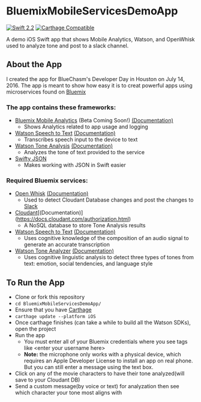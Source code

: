 # BluemixMobileServicesDemoApp
[![Swift 2.2](https://img.shields.io/badge/Swift-2.2-orange.svg?style=flat)](https://developer.apple.com/swift/)
[![Carthage Compatible](https://img.shields.io/badge/Carthage-compatible-4BC51D.svg?style=flat)](https://github.com/Carthage/Carthage)

A demo iOS Swift app that shows Mobile Analytics, Watson, and OpenWhisk used to analyze tone and post to a slack channel.


## About the App

I created the app for BlueChasm's Developer Day in Houston on July 14, 2016. The app is meant to show how easy it is to creat powerful apps using microservices found on [Bluemix](https://new-console.ng.bluemix.net/)


### The app contains these frameworks:
 * [Bluemix Mobile Analytics](https://new-console.ng.bluemix.net/docs/services/mobileanalytics/index.html) (Beta Coming Soon!) [(Documentation)](https://new-console.ng.bluemix.net/docs/services/mobileanalytics/index.html)
    * Shows Analytics related to app usage and logging
 * [Watson Speech to Text](https://new-console.ng.bluemix.net/catalog/services/speech-to-text/) [(Documentation)](http://www.ibm.com/watson/developercloud/speech-to-text/api/v1/)
    * Transcribes speech input to the device to text
 * [Watson Tone Analysis](https://new-console.ng.bluemix.net/catalog/services/tone-analyzer/) [(Documentation)](http://www.ibm.com/watson/developercloud/tone-analyzer/api/v3/#introduction)
    * Analyzes the tone of text provided to the service
 * [Swifty JSON](https://github.com/SwiftyJSON/SwiftyJSON)
    * Makes working with JSON in Swift easier

### Required Bluemix services:
 * [Open Whisk](https://new-console.ng.bluemix.net/openwhisk/?cm_mmc=developerWorks-_-dWdevcenter-_-open-_-lp) [(Documentation)](https://developer.ibm.com/open/openwhisk/)
    * Used to detect Cloudant Database changes and post the changes to [Slack](https://slack.com/)
 * [Cloudant](https://new-console.ng.bluemix.net/catalog/services/cloudant-nosql-db/)[(Documentation)] (https://docs.cloudant.com/authorization.html)
    * A NoSQL database to store Tone Analysis results
 * [Watson Speech to Text](https://new-console.ng.bluemix.net/catalog/services/speech-to-text/) [(Documentation)](https://www.ibm.com/watson/developercloud/speech-to-text.html)
    * Uses cognitive knowledge of the composition of an audio signal to generate an accurate transcription
 * [Watson Tone Analyzer](https://new-console.ng.bluemix.net/catalog/services/tone-analyzer/) [(Documentation)](https://www.ibm.com/watson/developercloud/tone-analyzer/api/v3/)
    * Uses cognitive linguistic analysis to detect three types of tones from text: emotion, social tendencies, and language style

## To Run the App
 * Clone or fork this repository
 * `cd BluemixMobileServicesDemoApp/`
 * Ensure that you have [Carthage](https://github.com/Carthage/Carthage#installing-carthage)
 * `carthage update --platform iOS`
 * Once carthage finishes (can take a while to build all the Watson SDKs), open the project
 * Run the app
   * You must enter all of your Bluemix credentials where  you see tags like \<enter your username here\>
   * **Note:** the microphone only works with a physical device, which requires an Apple Developer License to install an app on real phone. But you can still enter a message using the text box.
 * Click on any of the movie characters to have their tone analyzed(will save to your Cloudant DB)
 * Send a custom message(by voice or text) for analyzation then see which character your tone most aligns with
